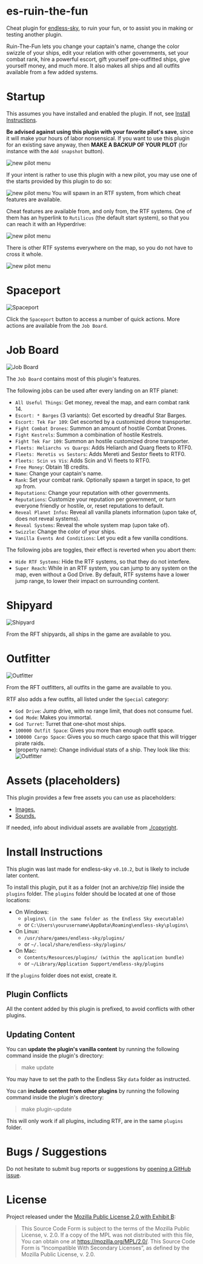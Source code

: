 # es-ruin-the-fun

Cheat plugin for [endless-sky](https://github.com/endless-sky/endless-sky), to ruin your fun, or to assist you in making or testing another plugin.

Ruin-The-Fun lets you change your captain's name, change the color swizzle of your ships, edit your relation with other governments, set your combat rank, hire a powerful escort, gift yourself pre-outfitted ships, give yourself money, and much more. It also makes all ships and all outfits available from a few added systems.



# Startup

This assumes you have installed and enabled the plugin. If not, see [Install Instructions](#install-instructions).

**Be advised against using this plugin with your favorite pilot's save**, since it will make your hours of labor nonsensical.
If you want to use this plugin for an existing save anyway, then **MAKE A BACKUP OF YOUR PILOT** (for instance with the `Add snapshot` button).

![new pilot menu](./images/screenshot/add-snapshot.png)

If your intent is rather to use this plugin with a new pilot, you may use one of the starts provided by this plugin to do so:

![new pilot menu](./images/screenshot/rtf-starts.png)
You will spawn in an RTF system, from which cheat features are available.

Cheat features are available from, and only from, the RTF systems. One of them has an hyperlink to `Rutilicus` (the default start system), so that you can reach it with an Hyperdrive:

![new pilot menu](./images/screenshot/rtf0-on-map.png)

There is other RTF systems everywhere on the map, so you do not have to cross it whole.

![new pilot menu](./images/screenshot/rtf-systems-on-map.png)



# Spaceport

![Spaceport](./images/screenshot/spaceport-button.png)

Click the `Spaceport` button to access a number of quick actions.
More actions are available from the `Job Board`.



# Job Board

![Job Board](./images/screenshot/job-board-button.png)

The `Job Board` contains most of this plugin's features.

The following jobs can be used after every landing on an RTF planet:
- `All Useful Things`: Get money, reveal the map, and earn combat rank 14.
- `Escort: * Barges` (3 variants): Get escorted by dreadful Star Barges.
- `Escort: Tek Far 109`: Get escorted by a customized drone transporter.
- `Fight Combat Drones`: Summon an amount of hostile Combat Drones.
- `Fight Kestrels`: Summon a combination of hostile Kestrels.
- `Fight Tek Far 109`: Summon an hostile customized drone transporter.
- `Fleets: Heliarchs vs Quargs`: Adds Heliarch and Quarg fleets to RTF0.
- `Fleets: Meretis vs Sestors`: Adds Mereti and Sestor fleets to RTF0.
- `Fleets: Scin vs Vis`: Adds Scin and Vi fleets to RTF0.
- `Free Money`: Obtain 1B credits.
- `Name`: Change your captain's name.
- `Rank`: Set your combat rank. Optionally spawn a target in space, to get xp from.
- `Reputations`: Change your reputation with other governments.
- `Reputations`: Customize your reputation per government, or turn everyone friendly or hostile, or, reset reputations to default.
- `Reveal Planet Infos`: Reveal all vanilla planets information (upon take of, does not reveal systems).
- `Reveal Systems`: Reveal the whole system map (upon take of).
- `Swizzle`: Change the color of your ships.
- `Vanilla Events And Conditions`: Let you edit a few vanilla conditions.

The following jobs are toggles, their effect is reverted when you abort them:
- `Hide RTF Systems`: Hide the RTF systems, so that they do not interfere.
- `Super Reach`: While in an RTF system, you can jump to any system on the map, even without a God Drive. By default, RTF systems have a lower jump range, to lower their impact on surrounding content.



# Shipyard

![Shipyard](./images/screenshot/shipyard-button.png)

From the RFT shipyards, all ships in the game are available to you.



# Outfitter

![Outfitter](./images/screenshot/outfitter-button.png)

From the RFT outfitters, all outfits in the game are available to you.

RTF also adds a few outfits, all listed under the `Special` category:
- `God Drive`: Jump drive, with no range limit, that does not consume fuel.
- `God Mode`: Makes you immortal.
- `God Turret`: Turret that one-shot most ships.
- `100000 Outfit Space`: Gives you more than enough outfit space.
- `100000 Cargo Space`: Gives you so much cargo space that this will trigger pirate raids.
- (property name): Change individual stats of a ship. They look like this:
![Outfitter](./images/screenshot/wheel-examples.png)



# Assets (placeholders)

This plugin provides a few free assets you can use as placeholders:
 - [Images.](./images/placeholder/)
 - [Sounds.](./sounds/placeholder/)

If needed, info about individual assets are available from [./copyright](./copyright).



# Install Instructions

This plugin was last made for endless-sky `v0.10.2`, but is likely to include later content.

To install this plugin, put it as a folder (not an archive/zip file) inside the `plugins` folder.
The `plugins` folder should be located at one of those locations:
- On Windows:
  - `plugins\ (in the same folder as the Endless Sky executable)`
  - or `C:\Users\yourusername\AppData\Roaming\endless-sky\plugins\`
- On Linux:
  - `/usr/share/games/endless-sky/plugins/`
  - or `~/.local/share/endless-sky/plugins/`
- On Mac:
  - `Contents/Resources/plugins/ (within the application bundle)`
  - or `~/Library/Application Support/endless-sky/plugins`

If the `plugins` folder does not exist, create it.

## Plugin Conflicts
All the content added by this plugin is prefixed, to avoid conflicts with other plugins.

## Updating Content
You can **update the plugin's vanilla content** by running the following command inside the plugin's directory:
> make update

You may have to set the path to the Endless Sky `data` folder as instructed.

You can **include content from other plugins** by running the following command inside the plugin's directory:
> make plugin-update

This will only work if all plugins, including RTF, are in the same `plugins` folder.



# Bugs / Suggestions

Do not hesitate to submit bug reports or suggestions by [opening a GitHub issue](https://github.com/Pshy0/es-ruin-the-fun/issues).



# License

Project released under the [Mozilla Public License 2.0 with Exhibit B](./https://mozilla.org/MPL/2.0/):
 > This Source Code Form is subject to the terms of the Mozilla Public License, v. 2.0. If a copy of the MPL was not distributed with this file, You can obtain one at https://mozilla.org/MPL/2.0/.
 > This Source Code Form is “Incompatible With Secondary Licenses”, as defined by the Mozilla Public License, v. 2.0.
